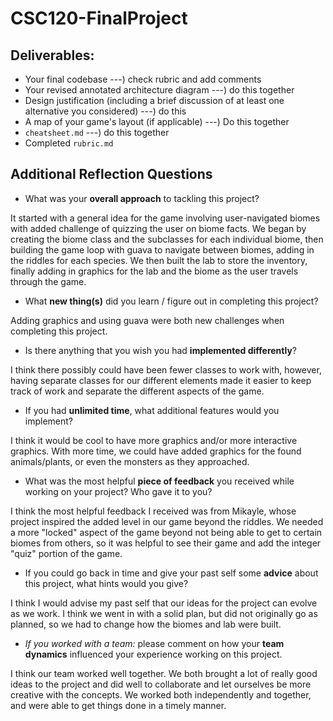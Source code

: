 # CSC120-FinalProject

## Deliverables:
 - Your final codebase ---) check rubric and add comments
 - Your revised annotated architecture diagram ---) do this together
 - Design justification (including a brief discussion of at least one alternative you considered) ---) do this
 - A map of your game's layout (if applicable) ---) Do this together
 - `cheatsheet.md` ---) do this together
 - Completed `rubric.md`
  
## Additional Reflection Questions
 - What was your **overall approach** to tackling this project?

 It started with a general idea for the game involving user-navigated biomes with added challenge of quizzing the user on biome facts. We began by creating the biome class and the subclasses for each individual biome, then building the game loop with guava to navigate between biomes, adding in the riddles for each species. We then built the lab to store the inventory, finally adding in graphics for the lab and the biome as the user travels through the game.

 - What **new thing(s)** did you learn / figure out in completing this project?

Adding graphics and using guava were both new challenges when completing this project.

 - Is there anything that you wish you had **implemented differently**?

 I think there possibly could have been fewer classes to work with, however, having separate classes for our different elements made it easier to keep track of work and separate the different aspects of the game.

 - If you had **unlimited time**, what additional features would you implement?

 I think it would be cool to have more graphics and/or more interactive graphics. With more time, we could have added graphics for the found animals/plants, or even the monsters as they approached.

 - What was the most helpful **piece of feedback** you received while working on your project? Who gave it to you?

I think the most helpful feedback I received was from Mikayle, whose project inspired the added level in our game beyond the riddles. We needed a more "locked" aspect of the game beyond not being able to get to certain biomes from others, so it was helpful to see their game and add the integer "quiz" portion of the game.

 - If you could go back in time and give your past self some **advice** about this project, what hints would you give?

 I think I would advise my past self that our ideas for the project can evolve as we work. I think we went in with a solid plan, but did not originally go as planned, so we had to change how the biomes and lab were built.

 - _If you worked with a team:_ please comment on how your **team dynamics** influenced your experience working on this project.

 I think our team worked well together. We both brought a lot of really good ideas to the project and did well to collaborate and let ourselves be more creative with the concepts. We worked both independently and together, and were able to get things done in a timely manner.
